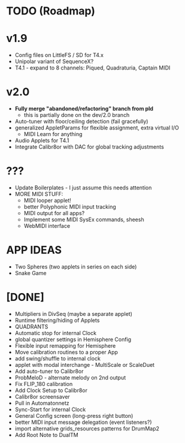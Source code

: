 TODO (Roadmap)
===

# v1.9
* Config files on LittleFS / SD for T4.x
* Unipolar variant of SequenceX?
* T4.1 - expand to 8 channels: Piqued, Quadraturia, Captain MIDI

# v2.0
* **Fully merge "abandoned/refactoring" branch from pld**
  - this is partially done on the dev/2.0 branch
* Auto-tuner with floor/ceiling detection (fail gracefully)
* generalized AppletParams for flexible assignment, extra virtual I/O
  - MIDI Learn for anything
* Audio Applets for T4.1
* Integrate Calibr8or with DAC for global tracking adjustments

# ???
* Update Boilerplates - I just assume this needs attention
* MORE MIDI STUFF:
    - MIDI looper applet!
    - better Polyphonic MIDI input tracking
    - MIDI output for all apps?
    - Implement some MIDI SysEx commands, sheesh
    - WebMIDI interface

# APP IDEAS
* Two Spheres (two applets in series on each side)
* Snake Game

# [DONE]
* Multipliers in DivSeq (maybe a separate applet)
* Runtime filtering/hiding of Applets
* QUADRANTS
* Automatic stop for internal Clock
* global quantizer settings in Hemisphere Config
* Flexible input remapping for Hemisphere
* Move calibration routines to a proper App
* add swing/shuffle to internal clock
* applet with modal interchange - MultiScale or ScaleDuet
* Add auto-tuner to Calibr8or
* ProbMeloD - alternate melody on 2nd output
* Fix FLIP_180 calibration
* Add Clock Setup to Calibr8or
* Calibr8or screensaver
* Pull in Automatonnetz
* Sync-Start for internal Clock
* General Config screen (long-press right button)
* better MIDI input message delegation (event listeners?)
* import alternative grids_resources patterns for DrumMap2
* Add Root Note to DualTM
